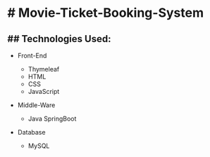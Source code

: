 # # Movie-Ticket-Booking-System

## ## Technologies Used:

 - Front-End
	 - Thymeleaf
	 - HTML
	 - CSS
	 - JavaScript
	
 - Middle-Ware
	 - Java SpringBoot
  
 - Database
	 - MySQL
